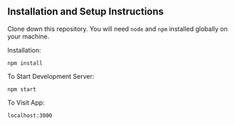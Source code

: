 ## Installation and Setup Instructions

Clone down this repository. You will need `node` and `npm` installed globally on your machine.  

Installation:

`npm install`    

To Start Development Server:

`npm start`  

To Visit App:

`localhost:3000`  

